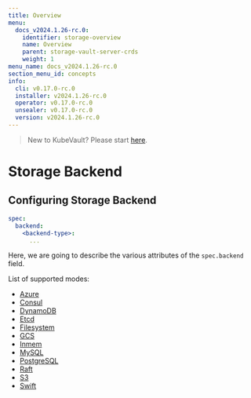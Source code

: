 ```yaml
---
title: Overview
menu:
  docs_v2024.1.26-rc.0:
    identifier: storage-overview
    name: Overview
    parent: storage-vault-server-crds
    weight: 1
menu_name: docs_v2024.1.26-rc.0
section_menu_id: concepts
info:
  cli: v0.17.0-rc.0
  installer: v2024.1.26-rc.0
  operator: v0.17.0-rc.0
  unsealer: v0.17.0-rc.0
  version: v2024.1.26-rc.0
---
```


> New to KubeVault? Please start [here](/docs/v2024.1.26-rc.0/concepts/README).

# Storage Backend

## Configuring Storage Backend

```yaml
spec:
  backend:
    <backend-type>:
      ...
```

Here, we are going to describe the various attributes of the `spec.backend` field.

List of supported modes:

- [Azure](/docs/v2024.1.26-rc.0/concepts/vault-server-crds/storage/azure)
- [Consul](/docs/v2024.1.26-rc.0/concepts/vault-server-crds/storage/consul)
- [DynamoDB](/docs/v2024.1.26-rc.0/concepts/vault-server-crds/storage/dynamodb)
- [Etcd](/docs/v2024.1.26-rc.0/concepts/vault-server-crds/storage/etcd)
- [Filesystem](/docs/v2024.1.26-rc.0/concepts/vault-server-crds/storage/filesystem)
- [GCS](/docs/v2024.1.26-rc.0/concepts/vault-server-crds/storage/gcs)
- [Inmem](/docs/v2024.1.26-rc.0/concepts/vault-server-crds/storage/inmem)
- [MySQL](/docs/v2024.1.26-rc.0/concepts/vault-server-crds/storage/mysql)
- [PostgreSQL](/docs/v2024.1.26-rc.0/concepts/vault-server-crds/storage/postgresql)
- [Raft](/docs/v2024.1.26-rc.0/concepts/vault-server-crds/storage/raft)
- [S3](/docs/v2024.1.26-rc.0/concepts/vault-server-crds/storage/s3)
- [Swift](/docs/v2024.1.26-rc.0/concepts/vault-server-crds/storage/swift)
